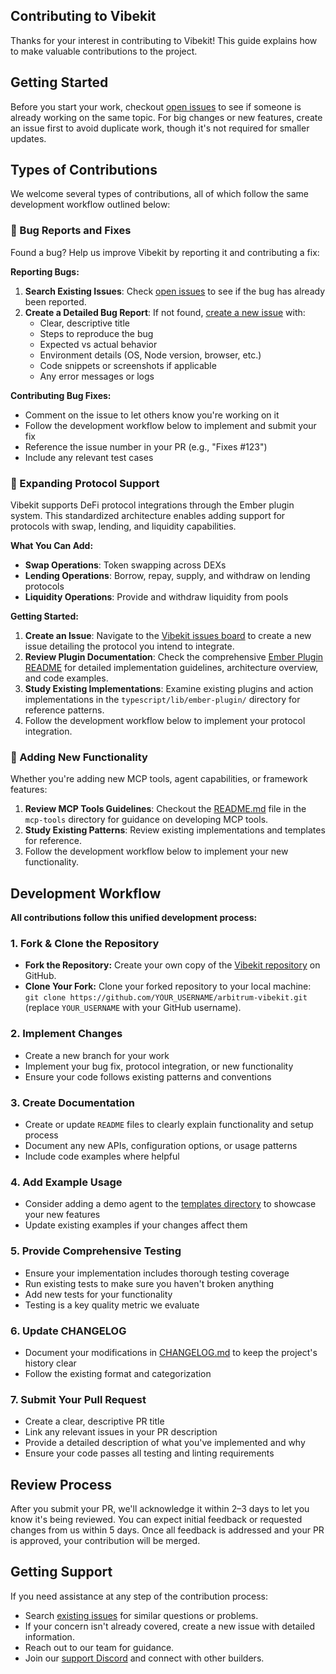 ## Contributing to Vibekit

Thanks for your interest in contributing to Vibekit! This guide explains how to make valuable contributions to the project.

## Getting Started

Before you start your work, checkout [open issues](https://github.com/EmberAGI/arbitrum-vibekit/issues) to see if someone is already working on the same topic. For big changes or new features, create an issue first to avoid duplicate work, though it's not required for smaller updates.

## Types of Contributions

We welcome several types of contributions, all of which follow the same development workflow outlined below:

### 🐛 Bug Reports and Fixes

Found a bug? Help us improve Vibekit by reporting it and contributing a fix:

**Reporting Bugs:**

1. **Search Existing Issues**: Check [open issues](https://github.com/EmberAGI/arbitrum-vibekit/issues) to see if the bug has already been reported.
2. **Create a Detailed Bug Report**: If not found, [create a new issue](https://github.com/EmberAGI/arbitrum-vibekit/issues/new) with:
   - Clear, descriptive title
   - Steps to reproduce the bug
   - Expected vs actual behavior
   - Environment details (OS, Node version, browser, etc.)
   - Code snippets or screenshots if applicable
   - Any error messages or logs

**Contributing Bug Fixes:**

- Comment on the issue to let others know you're working on it
- Follow the development workflow below to implement and submit your fix
- Reference the issue number in your PR (e.g., "Fixes #123")
- Include any relevant test cases

### 🔌 Expanding Protocol Support

Vibekit supports DeFi protocol integrations through the Ember plugin system. This standardized architecture enables adding support for protocols with swap, lending, and liquidity capabilities.

**What You Can Add:**

- **Swap Operations**: Token swapping across DEXs
- **Lending Operations**: Borrow, repay, supply, and withdraw on lending protocols
- **Liquidity Operations**: Provide and withdraw liquidity from pools

**Getting Started:**

1. **Create an Issue**: Navigate to the [Vibekit issues board](https://github.com/EmberAGI/arbitrum-vibekit/issues) to create a new issue detailing the protocol you intend to integrate.
2. **Review Plugin Documentation**: Check the comprehensive [Ember Plugin README](https://github.com/EmberAGI/arbitrum-vibekit/tree/main/typescript/lib/ember-plugin) for detailed implementation guidelines, architecture overview, and code examples.
3. **Study Existing Implementations**: Examine existing plugins and action implementations in the `typescript/lib/ember-plugin/` directory for reference patterns.
4. Follow the development workflow below to implement your protocol integration.

### 🚀 Adding New Functionality

Whether you're adding new MCP tools, agent capabilities, or framework features:

1. **Review MCP Tools Guidelines**: Checkout the [README.md](https://github.com/EmberAGI/arbitrum-vibekit/tree/main/typescript/lib/mcp-tools) file in the `mcp-tools` directory for guidance on developing MCP tools.
2. **Study Existing Patterns**: Review existing implementations and templates for reference.
3. Follow the development workflow below to implement your new functionality.

## Development Workflow

**All contributions follow this unified development process:**

### 1. Fork & Clone the Repository

- **Fork the Repository:** Create your own copy of the [Vibekit repository](https://github.com/EmberAGI/arbitrum-vibekit) on GitHub.
- **Clone Your Fork:** Clone your forked repository to your local machine: `git clone https://github.com/YOUR_USERNAME/arbitrum-vibekit.git` (replace `YOUR_USERNAME` with your GitHub username).

### 2. Implement Changes

- Create a new branch for your work
- Implement your bug fix, protocol integration, or new functionality
- Ensure your code follows existing patterns and conventions

### 3. Create Documentation

- Create or update `README` files to clearly explain functionality and setup process
- Document any new APIs, configuration options, or usage patterns
- Include code examples where helpful

### 4. Add Example Usage

- Consider adding a demo agent to the [templates directory](https://github.com/EmberAGI/arbitrum-vibekit/tree/main/typescript/templates) to showcase your new features
- Update existing examples if your changes affect them

### 5. Provide Comprehensive Testing

- Ensure your implementation includes thorough testing coverage
- Run existing tests to make sure you haven't broken anything
- Add new tests for your functionality
- Testing is a key quality metric we evaluate

### 6. Update CHANGELOG

- Document your modifications in [CHANGELOG.md](https://github.com/EmberAGI/arbitrum-vibekit/blob/main/CHANGELOG.md) to keep the project's history clear
- Follow the existing format and categorization

### 7. Submit Your Pull Request

- Create a clear, descriptive PR title
- Link any relevant issues in your PR description
- Provide a detailed description of what you've implemented and why
- Ensure your code passes all testing and linting requirements

## Review Process

After you submit your PR, we'll acknowledge it within 2–3 days to let you know it's being reviewed. You can expect initial feedback or requested changes from us within 5 days. Once all feedback is addressed and your PR is approved, your contribution will be merged.

## Getting Support

If you need assistance at any step of the contribution process:

- Search [existing issues](https://github.com/EmberAGI/arbitrum-vibekit/issues) for similar questions or problems.
- If your concern isn't already covered, create a new issue with detailed information.
- Reach out to our team for guidance.
- Join our [support Discord](https://discord.com/invite/bgxWQ2fSBR) and connect with other builders.
